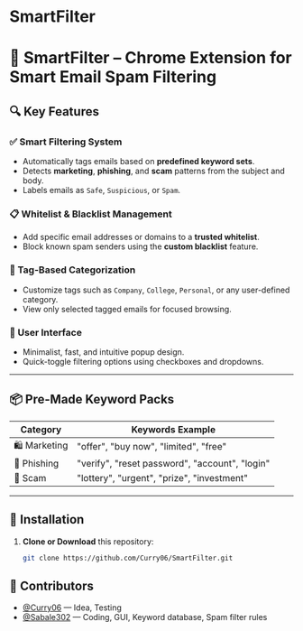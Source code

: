 # SmartFilter

# 📧 SmartFilter – Chrome Extension for Smart Email Spam Filtering


## 🔍 Key Features

### ✅ Smart Filtering System
- Automatically tags emails based on **predefined keyword sets**.
- Detects **marketing**, **phishing**, and **scam** patterns from the subject and body.
- Labels emails as `Safe`, `Suspicious`, or `Spam`.

### 📋 Whitelist & Blacklist Management
- Add specific email addresses or domains to a **trusted whitelist**.
- Block known spam senders using the **custom blacklist** feature.

### 🧠 Tag-Based Categorization
- Customize tags such as `Company`, `College`, `Personal`, or any user-defined category.
- View only selected tagged emails for focused browsing.

### 🧰 User Interface
- Minimalist, fast, and intuitive popup design.
- Quick-toggle filtering options using checkboxes and dropdowns.

---

## 📦 Pre-Made Keyword Packs

| Category    | Keywords Example                         |
|-------------|------------------------------------------|
| 🛍️ Marketing | "offer", "buy now", "limited", "free"     |
| 🎣 Phishing  | "verify", "reset password", "account", "login" |
| 💸 Scam      | "lottery", "urgent", "prize", "investment"    |

---


## 🔧 Installation

1. **Clone or Download** this repository:
   ```bash
   git clone https://github.com/Curry06/SmartFilter.git

## 👥 Contributors

- [@Curry06](https://github.com/Curry06) — Idea, Testing
- [@Sabale302](https://github.com/Sabale302) — Coding, GUI, Keyword database, Spam filter rules
